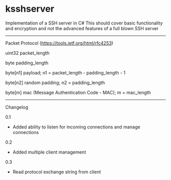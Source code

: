 # ksshserver
Implementation of a SSH server in C#
This should cover basic functionality and encryption and not the advanced features of a full blown SSH server

-----------------------------------------------------------
Packet Protocol (https://tools.ietf.org/html/rfc4253)

uint32    packet_length

byte      padding_length

byte[n1]  payload; n1 = packet_length - padding_length - 1

byte[n2]  random padding; n2 = padding_length

byte[m]   mac (Message Authentication Code - MAC); m = mac_length

-----------------------------------------------------------
Changelog

0.1
- Added ability to listen for incoming connections and manage connections

0.2
- Added multiple client management

0.3
- Read protocol exchange string from client
